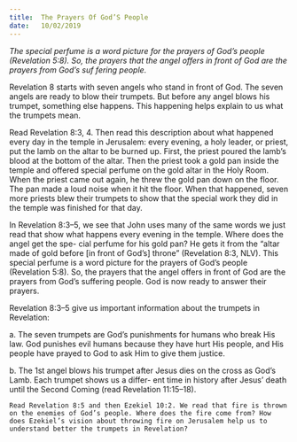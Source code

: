 ```yaml
---
title:  The Prayers Of God’S People
date:   10/02/2019
---
```


_The special perfume is a word picture for the prayers of God’s people (Revelation 5:8). So, the prayers that the angel offers in front of God are the prayers from God’s suf­ fering people._

Revelation 8 starts with seven angels who stand in front of God. The seven angels are ready to blow their trumpets. But before any angel blows his trumpet, something else happens. This happening helps explain to us what the trumpets mean.

Read Revelation 8:3, 4. Then read this description about what happened every day in the temple in Jerusalem: every evening, a holy leader, or priest, put the lamb on the altar to be burned up. First, the priest poured the lamb’s blood at the bottom of the altar. Then the priest took a gold pan inside the temple and offered special perfume on the gold altar in the Holy Room. When the priest came out again, he threw the gold pan down on the floor. The pan made a loud noise when it hit the floor. When that happened, seven more priests blew their trumpets to show that the special work they did in the temple was finished for that day.

In Revelation 8:3–5, we see that John uses many of the same words we just read that show what happens every evening in the temple. Where does the angel get the spe- cial perfume for his gold pan? He gets it from the “altar made of gold before [in front of God’s] throne” (Revelation 8:3, NLV). This special perfume is a word picture for the prayers of God’s people (Revelation 5:8). So, the prayers that the angel offers in front of God are the prayers from God’s suffering people. God is now ready to answer their prayers.

Revelation 8:3–5 give us important information about the trumpets in Revelation:

a. The seven trumpets are God’s punishments for humans who break His law. God punishes evil humans because they have hurt His people, and His people have prayed to God to ask Him to give them justice.

b. The 1st angel blows his trumpet after Jesus dies on the cross as God’s Lamb. Each trumpet shows us a differ- ent time in history after Jesus’ death until the Second Coming (read Revelation 11:15–18).

`Read Revelation 8:5 and then Ezekiel 10:2. We read that fire is thrown on the enemies of God’s people. Where does the fire come from? How does Ezekiel’s vision about throwing fire on Jerusalem help us to understand better the trumpets in Revelation?`